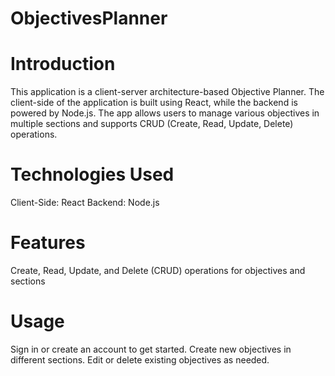 # ObjectivesPlanner

# Introduction
This application is a client-server architecture-based Objective Planner. The client-side of the application is built using React, while the backend is powered by Node.js. The app allows users to manage various objectives in multiple sections and supports CRUD (Create, Read, Update, Delete) operations.

# Technologies Used
Client-Side:
React
Backend:
Node.js

# Features
Create, Read, Update, and Delete (CRUD) operations for objectives and sections

# Usage
Sign in or create an account to get started.
Create new objectives in different sections.
Edit or delete existing objectives as needed.

